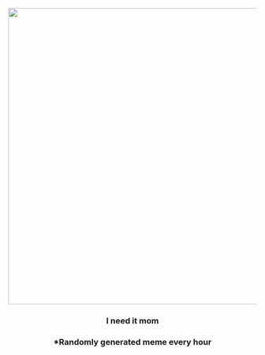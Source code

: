 <p align="center">
        <img src="https://i.redd.it/n1mubnlp2ey81.jpg" width="600" height="600">
        </p>
        <h3 align="center">I need it mom</h3>
        <h3 align="center">*Randomly generated meme every hour</h3>
    